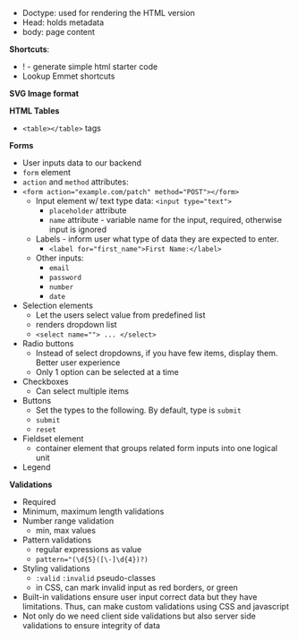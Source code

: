 
- Doctype: used for rendering the HTML version
- Head: holds metadata
- body: page content


**Shortcuts**:
- ! - generate simple html starter code
- Lookup Emmet shortcuts


**SVG Image format**

**HTML Tables**
- `<table></table>` tags

**Forms**
- User inputs data to our backend
- `form` element
- `action` and `method` attributes:
- `<form action="example.com/patch" method="POST"></form>`
	- Input element w/ text type data: `<input type="text">`
		- `placeholder` attribute
		- `name` attribute - variable name for the input, required, otherwise input is ignored
	- Labels - inform user what type of data they are expected to enter.
		- `<label for="first_name">First Name:</label>`
	-  Other inputs:
		- `email` 
		- `password`
		- `number`
		- `date`
- Selection elements
	- Let the users select value from predefined list
	- renders dropdown list
	- `<select name=""> ... </select>`
- Radio buttons
	- Instead of select dropdowns, if you have few items, display them. Better user experience
	- Only 1 option can be selected at a time
- Checkboxes
	- Can select multiple items
- Buttons
	- Set the types to the following. By default, type is `submit`
	- `submit`
	- `reset`
- Fieldset element
	- container element that groups related form inputs into one logical unit
- Legend

**Validations**
- Required
- Minimum, maximum length validations
- Number range validation
	- min, max values
- Pattern validations
	- regular expressions as value
	- `pattern="(\d{5}([\-]\d{4})?)`
- Styling validations
	- `:valid` `:invalid` pseudo-classes
	- in CSS, can mark invalid input as red borders, or green
- Built-in validations ensure user input correct data but they have limitations. Thus, can make custom validations using CSS and javascript
- Not only do we need client side validations but also server side validations to ensure integrity of data